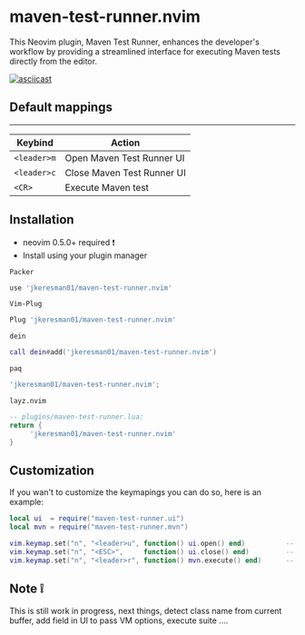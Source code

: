 # maven-test-runner.nvim

This Neovim plugin, Maven Test Runner, enhances the developer's workflow by providing a streamlined interface for executing Maven tests directly from the editor.

[![asciicast](https://asciinema.org/a/C8J48tR7BHjfxHN0lViMFURC7.svg)](https://asciinema.org/a/C8J48tR7BHjfxHN0lViMFURC7)

## Default mappings ##
***
| Keybind       | Action                          |
|---------------|---------------------------------|
| `<leader>m`   | Open Maven Test Runner UI       |
| `<leader>c`   | Close Maven Test Runner UI      |
| `<CR>`        | Execute Maven test              |


## Installation ##
* neovim 0.5.0+ required :exclamation:
* Install using your plugin manager

`Packer`  
```lua
use 'jkeresman01/maven-test-runner.nvim'
```

`Vim-Plug`  
```lua
Plug 'jkeresman01/maven-test-runner.nvim'
```

`dein`  
```lua
call dein#add('jkeresman01/maven-test-runner.nvim')
```

`paq`  
```lua
'jkeresman01/maven-test-runner.nvim';
```

`layz.nvim`  
```lua
-- plugins/maven-test-runner.lua:
return {
     'jkeresman01/maven-test-runner.nvim'
}
```

## Customization ##
If you wan't to customize the keymapings you can do so, here is an example:

```lua
local ui  = require("maven-test-runner.ui")
local mvn = require("maven-test-runner.mvn")

vim.keymap.set("n", "<leader>u", function() ui.open() end)          --  Open Maven Test Runner UI  
vim.keymap.set("n", "<ESC>",     function() ui.close() end)         --  Close Maven Test Runner UI
vim.keymap.set("n", "<leader>r", function() mvn.execute() end)      --  Execute Maven Test|Tests  
```

## Note :grey_exclamation: ##
 
This is still work in progress, next things, detect class name from current buffer, add field in UI to pass VM options, execute suite ....
